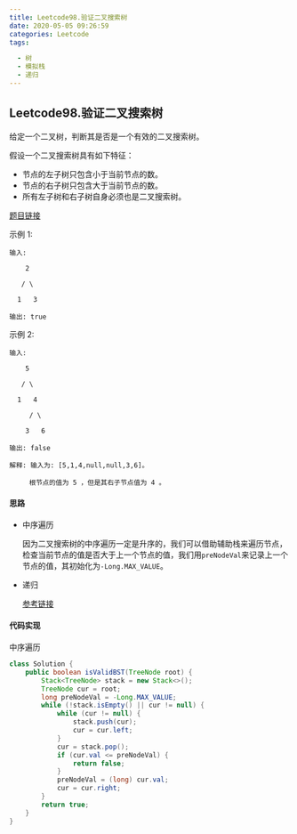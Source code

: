 ```yaml
---
title: Leetcode98.验证二叉搜索树
date: 2020-05-05 09:26:59
categories: Leetcode
tags:

  - 树
  - 模拟栈
  - 递归
---
```


## Leetcode98.验证二叉搜索树

给定一个二叉树，判断其是否是一个有效的二叉搜索树。

假设一个二叉搜索树具有如下特征：

- 节点的左子树只包含小于当前节点的数。
- 节点的右子树只包含大于当前节点的数。
- 所有左子树和右子树自身必须也是二叉搜索树。

[题目链接](https://leetcode-cn.com/problems/validate-binary-search-tree)

<!--more-->

示例 1:

```
输入:

    2

   / \

  1   3

输出: true

```

示例 2:

```
输入:

    5

   / \

  1   4

     / \

    3   6

输出: false

解释: 输入为: [5,1,4,null,null,3,6]。

     根节点的值为 5 ，但是其右子节点值为 4 。

```

#### 思路

- 中序遍历

  因为二叉搜索树的中序遍历一定是升序的，我们可以借助辅助栈来遍历节点，检查当前节点的值是否大于上一个节点的值，我们用`preNodeVal`来记录上一个节点的值，其初始化为`-Long.MAX_VALUE`。

- 递归

  [参考链接](https://leetcode-cn.com/problems/validate-binary-search-tree/solution/zhong-xu-bian-li-qing-song-na-xia-bi-xu-miao-dong-/ )

  
#### 代码实现

中序遍历

```java
class Solution {
    public boolean isValidBST(TreeNode root) {
        Stack<TreeNode> stack = new Stack<>();
        TreeNode cur = root;
        long preNodeVal = -Long.MAX_VALUE;
        while (!stack.isEmpty() || cur != null) {
            while (cur != null) {
                stack.push(cur);
                cur = cur.left;
            }
            cur = stack.pop();
            if (cur.val <= preNodeVal) {
                return false;
            }
            preNodeVal = (long) cur.val;
            cur = cur.right;
        }
        return true;
    }
}
```
